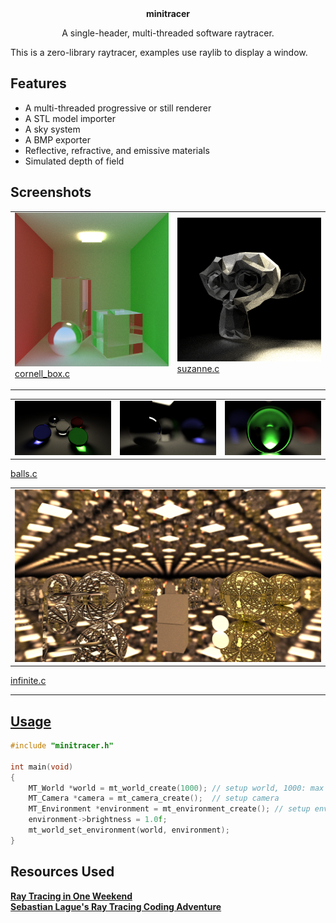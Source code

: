 <div align="center">
    <strong>minitracer</strong>
    <p>A single-header, multi-threaded software raytracer.</p>
</div>

This is a zero-library raytracer, examples use raylib to display a window.

## Features
- A multi-threaded progressive or still renderer
- A STL model importer
- A sky system
- A BMP exporter
- Reflective, refractive, and emissive materials
- Simulated depth of field

## Screenshots

<table>
    <tr>
        <td>
            <img src="./docs/screenshots/cornell_box.png">
            <br>
            <a href="./examples/cornell_box.c">cornell_box.c</p>
        </td>
        <td>
            <img src="./docs/screenshots/suzanne.png">
            <br>
            <a href="./examples/suzanne.c">suzanne.c</p>
        </td>
    </tr>
</table>
<table>
    <tr>
        <td>
            <img src="./docs/screenshots/balls.png">
        </td>
        <td>
            <img src="./docs/screenshots/balls2.png">
        </td>
        <td>
            <img src="./docs/screenshots/balls3.png">
        </td>
    </tr>
</table>
<a href="./examples/balls.c">balls.c</p>
<table>
    <tr>
        <td>
            <img src="./docs/screenshots/infinite.png">
        </td>
    </tr>
</table>
<a href="./examples/balls.c">infinite.c</p>

---

## Usage
```c
#include "minitracer.h"

int main(void)
{
    MT_World *world = mt_world_create(1000); // setup world, 1000: max objects
    MT_Camera *camera = mt_camera_create();  // setup camera
    MT_Environment *environment = mt_environment_create(); // setup environment
    environment->brightness = 1.0f;
    mt_world_set_environment(world, environment);
}


```

## Resources Used
[**Ray Tracing in One Weekend**](https://raytracing.github.io) \
[**Sebastian Lague's Ray Tracing Coding Adventure**](https://www.youtube.com/watch?v=Qz0KTGYJtUk)
